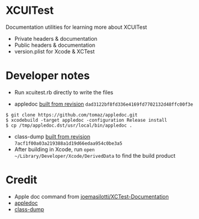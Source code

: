 # XCUITest

Documentation utilities for learning more about XCUITest

- Private headers & documentation
- Public headers & documentation
- version.plist for Xcode & XCTest

# Developer notes

- Run xcuitest.rb directly to write the files

- appledoc [built from revision](https://github.com/tomaz/appledoc/commit/dad3122bf8fd336e4169fd7702132d48ffc00f3e) `dad3122bf8fd336e4169fd7702132d48ffc00f3e`

```
$ git clone https://github.com/tomaz/appledoc.git
$ xcodebuild -target appledoc -configuration Release install
$ cp /tmp/appledoc.dst/usr/local/bin/appledoc .
```

- class-dump [built from revision](https://github.com/nygard/class-dump/commit/7acf1f00a03a219388a1d19d66edaa954c0be3a5) `7acf1f00a03a219388a1d19d66edaa954c0be3a5`
- After building in Xcode, run `open ~/Library/Developer/Xcode/DerivedData` to find the build product

# Credit

- Apple doc command from [joemasilotti/XCTest-Documentation](https://github.com/joemasilotti/XCTest-Documentation)
- [appledoc](https://github.com/tomaz/appledoc/)
- [class-dump](https://github.com/nygard/class-dump)